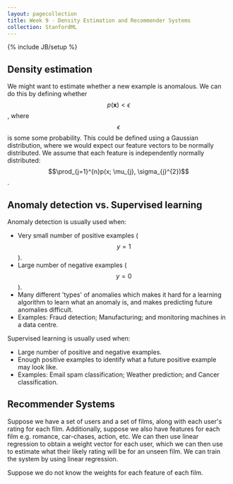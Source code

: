 ```yaml
---
layout: pagecollection
title: Week 9 - Density Estimation and Recommender Systems
collection: StanfordML
---
```

{% include JB/setup %}

## Density estimation
We might want to estimate whether a new example is anomalous. We can do this by defining whether $$p(\mathbf{x}) < \epsilon$$, where $$\epsilon$$ is some some probability. This could be defined using a Gaussian distribution, where we would expect our feature vectors to be normally distributed. We assume that each feature is independently normally distributed: $$\prod_{j=1}^{n}p(x; \mu_{j}, \sigma_{j}^{2})$$.

## Anomaly detection vs. Supervised learning
Anomaly detection is usually used when:
- Very small number of positive examples ($$y = 1$$).
- Large number of negative examples ($$y = 0$$).
- Many different 'types' of anomalies which makes it hard for a learning algorithm to learn what an anomaly is, and makes predicting future anomalies difficult.
- Examples: Fraud detection; Manufacturing; and monitoring machines in a data centre.

Supervised learning is usually used when:
- Large number of positive and negative examples.
- Enough positive examples to identify what a future positive example may look like.
- Examples: Email spam classification; Weather prediction; and Cancer classification.

## Recommender Systems
Suppose we have a set of users and a set of films, along with each user's rating for each film. Additionally, suppose we also have features for each film e.g. romance, car-chases, action, etc. We can then use linear regression to obtain a weight vector for each user, which we can then use to estimate what their likely rating will be for an unseen film. We can train the system by using linear regression.

Suppose we do not know the weights for each feature of each film.




















